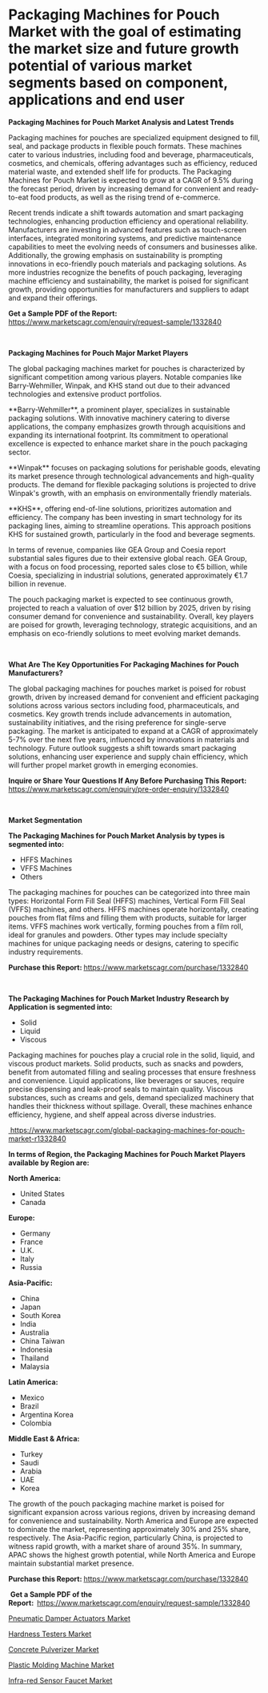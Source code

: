 <p><h1>Packaging Machines for Pouch Market with the goal of estimating the market size and future growth potential of various market segments based on component, applications and end user</h1></p><p><strong>Packaging Machines for Pouch Market Analysis and Latest Trends</strong></p>
<p><p>Packaging machines for pouches are specialized equipment designed to fill, seal, and package products in flexible pouch formats. These machines cater to various industries, including food and beverage, pharmaceuticals, cosmetics, and chemicals, offering advantages such as efficiency, reduced material waste, and extended shelf life for products. The Packaging Machines for Pouch Market is expected to grow at a CAGR of 9.5% during the forecast period, driven by increasing demand for convenient and ready-to-eat food products, as well as the rising trend of e-commerce.</p><p>Recent trends indicate a shift towards automation and smart packaging technologies, enhancing production efficiency and operational reliability. Manufacturers are investing in advanced features such as touch-screen interfaces, integrated monitoring systems, and predictive maintenance capabilities to meet the evolving needs of consumers and businesses alike. Additionally, the growing emphasis on sustainability is prompting innovations in eco-friendly pouch materials and packaging solutions. As more industries recognize the benefits of pouch packaging, leveraging machine efficiency and sustainability, the market is poised for significant growth, providing opportunities for manufacturers and suppliers to adapt and expand their offerings.</p></p>
<p><strong>Get a Sample PDF of the Report:&nbsp;</strong> <a href="https://www.marketscagr.com/enquiry/request-sample/1332840?utm_campaign=2194&utm_medium=2&utm_source=Github&utm_content=ia&utm_term=24032025&utm_id=packaging-machines-for-pouch">https://www.marketscagr.com/enquiry/request-sample/1332840</a></p>
<p>&nbsp;</p>
<p><strong>Packaging Machines for Pouch Major Market Players</strong></p>
<p><p>The global packaging machines market for pouches is characterized by significant competition among various players. Notable companies like Barry-Wehmiller, Winpak, and KHS stand out due to their advanced technologies and extensive product portfolios.</p><p>**Barry-Wehmiller**, a prominent player, specializes in sustainable packaging solutions. With innovative machinery catering to diverse applications, the company emphasizes growth through acquisitions and expanding its international footprint. Its commitment to operational excellence is expected to enhance market share in the pouch packaging sector.</p><p>**Winpak** focuses on packaging solutions for perishable goods, elevating its market presence through technological advancements and high-quality products. The demand for flexible packaging solutions is projected to drive Winpak's growth, with an emphasis on environmentally friendly materials.</p><p>**KHS**, offering end-of-line solutions, prioritizes automation and efficiency. The company has been investing in smart technology for its packaging lines, aiming to streamline operations. This approach positions KHS for sustained growth, particularly in the food and beverage segments.</p><p>In terms of revenue, companies like GEA Group and Coesia report substantial sales figures due to their extensive global reach. GEA Group, with a focus on food processing, reported sales close to €5 billion, while Coesia, specializing in industrial solutions, generated approximately €1.7 billion in revenue.</p><p>The pouch packaging market is expected to see continuous growth, projected to reach a valuation of over $12 billion by 2025, driven by rising consumer demand for convenience and sustainability. Overall, key players are poised for growth, leveraging technology, strategic acquisitions, and an emphasis on eco-friendly solutions to meet evolving market demands.</p></p>
<p>&nbsp;</p>
<p><strong>What Are The Key Opportunities For Packaging Machines for Pouch Manufacturers?</strong></p>
<p><p>The global packaging machines for pouches market is poised for robust growth, driven by increased demand for convenient and efficient packaging solutions across various sectors including food, pharmaceuticals, and cosmetics. Key growth trends include advancements in automation, sustainability initiatives, and the rising preference for single-serve packaging. The market is anticipated to expand at a CAGR of approximately 5-7% over the next five years, influenced by innovations in materials and technology. Future outlook suggests a shift towards smart packaging solutions, enhancing user experience and supply chain efficiency, which will further propel market growth in emerging economies.</p></p>
<p><strong>Inquire or Share Your Questions If Any Before Purchasing This Report:</strong> <a href="https://www.marketscagr.com/enquiry/pre-order-enquiry/1332840?utm_campaign=2194&utm_medium=2&utm_source=Github&utm_content=ia&utm_term=24032025&utm_id=packaging-machines-for-pouch">https://www.marketscagr.com/enquiry/pre-order-enquiry/1332840</a></p>
<p>&nbsp;</p>
<p><strong>Market Segmentation</strong></p>
<p><strong>The Packaging Machines for Pouch Market Analysis by types is segmented into:</strong></p>
<p><ul><li>HFFS Machines</li><li>VFFS Machines</li><li>Others</li></ul></p>
<p><p>The packaging machines for pouches can be categorized into three main types: Horizontal Form Fill Seal (HFFS) machines, Vertical Form Fill Seal (VFFS) machines, and others. HFFS machines operate horizontally, creating pouches from flat films and filling them with products, suitable for larger items. VFFS machines work vertically, forming pouches from a film roll, ideal for granules and powders. Other types may include specialty machines for unique packaging needs or designs, catering to specific industry requirements.</p></p>
<p><strong>Purchase this Report:&nbsp;</strong><a href="https://www.marketscagr.com/purchase/1332840?utm_campaign=2194&utm_medium=2&utm_source=Github&utm_content=ia&utm_term=24032025&utm_id=packaging-machines-for-pouch">https://www.marketscagr.com/purchase/1332840</a></p>
<p>&nbsp;</p>
<p><strong>The Packaging Machines for Pouch Market Industry Research by Application is segmented into:</strong></p>
<p><ul><li>Solid</li><li>Liquid</li><li>Viscous</li></ul></p>
<p><p>Packaging machines for pouches play a crucial role in the solid, liquid, and viscous product markets. Solid products, such as snacks and powders, benefit from automated filling and sealing processes that ensure freshness and convenience. Liquid applications, like beverages or sauces, require precise dispensing and leak-proof seals to maintain quality. Viscous substances, such as creams and gels, demand specialized machinery that handles their thickness without spillage. Overall, these machines enhance efficiency, hygiene, and shelf appeal across diverse industries.</p></p>
<p><a href="https://www.marketscagr.com/global-packaging-machines-for-pouch-market-r1332840?utm_campaign=2194&utm_medium=2&utm_source=Github&utm_content=ia&utm_term=24032025&utm_id=packaging-machines-for-pouch">&nbsp;https://www.marketscagr.com/global-packaging-machines-for-pouch-market-r1332840</a></p>
<p><strong>In terms of Region, the Packaging Machines for Pouch Market Players available by Region are:</strong></p>
<p>
    <p> <strong> North America: </strong>
        <ul>
            <li>United States</li>
            <li>Canada</li>
        </ul>
        </p> 
    <p> <strong> Europe: </strong>
        <ul>
            <li>Germany</li>
            <li>France</li>
            <li>U.K.</li>
            <li>Italy</li>
            <li>Russia</li>
        </ul>
        </p> 
    <p> <strong> Asia-Pacific: </strong>
        <ul>
            <li>China</li>
            <li>Japan</li>
            <li>South Korea</li>
            <li>India</li>
            <li>Australia</li>
            <li>China Taiwan</li>
            <li>Indonesia</li>
            <li>Thailand</li>
            <li>Malaysia</li>
        </ul>
        </p> 
    <p> <strong> Latin America: </strong>
        <ul>
            <li>Mexico</li>
            <li>Brazil</li>
            <li>Argentina Korea</li>
            <li>Colombia</li>
        </ul>
        </p> 
    <p> <strong> Middle East & Africa: </strong>
        <ul>
            <li>Turkey</li>
            <li>Saudi</li>
            <li>Arabia</li>
            <li>UAE</li>
            <li>Korea</li>
        </ul>
    </p>
    </p>
<p><p>The growth of the pouch packaging machine market is poised for significant expansion across various regions, driven by increasing demand for convenience and sustainability. North America and Europe are expected to dominate the market, representing approximately 30% and 25% share, respectively. The Asia-Pacific region, particularly China, is projected to witness rapid growth, with a market share of around 35%. In summary, APAC shows the highest growth potential, while North America and Europe maintain substantial market presence.</p></p>
<p><strong>Purchase this Report: </strong><a href="https://www.marketscagr.com/purchase/1332840?utm_campaign=2194&utm_medium=2&utm_source=Github&utm_content=ia&utm_term=24032025&utm_id=packaging-machines-for-pouch">https://www.marketscagr.com/purchase/1332840</a></p>
<p>&nbsp;<strong>Get a Sample PDF of the Report:&nbsp;&nbsp;</strong><a href="https://www.marketscagr.com/enquiry/request-sample/1332840?utm_campaign=2194&utm_medium=2&utm_source=Github&utm_content=ia&utm_term=24032025&utm_id=packaging-machines-for-pouch">https://www.marketscagr.com/enquiry/request-sample/1332840</a></p>
<p><strong></strong></p>
<p><p><a href="https://github.com/gaiusmelyna/Market-Research-Report-List-1/blob/main/pneumatic-damper-actuators-market.md?utm_campaign=2194&utm_medium=2&utm_source=Github&utm_content=ia&utm_term=24032025&utm_id=packaging-machines-for-pouch">Pneumatic Damper Actuators Market</a></p><p><a href="https://www.linkedin.com/pulse/hardness-testers-market-size-growing-cagr-41-forecast-ijdgf?utm_campaign=2194&utm_medium=2&utm_source=Github&utm_content=ia&utm_term=24032025&utm_id=packaging-machines-for-pouch">Hardness Testers Market</a></p><p><a href="https://www.linkedin.com/pulse/concrete-pulverizer-market-analysis-size-share-sales-industry-9dwjf?utm_campaign=2194&utm_medium=2&utm_source=Github&utm_content=ia&utm_term=24032025&utm_id=packaging-machines-for-pouch">Concrete Pulverizer Market</a></p><p><a href="https://www.linkedin.com/pulse/plastic-molding-machine-market-report-size-revenue-forecast-vybrc?utm_campaign=2194&utm_medium=2&utm_source=Github&utm_content=ia&utm_term=24032025&utm_id=packaging-machines-for-pouch">Plastic Molding Machine Market</a></p><p><a href="https://github.com/meenafadilkh/Market-Research-Report-List-1/blob/main/infra-red-sensor-faucet-market.md?utm_campaign=2194&utm_medium=2&utm_source=Github&utm_content=ia&utm_term=24032025&utm_id=packaging-machines-for-pouch">Infra-red Sensor Faucet Market</a></p></p>